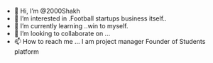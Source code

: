 - 👋 Hi, I’m @2000Shakh
- 👀 I’m interested in .Football startups business itself..
- 🌱 I’m currently learning ..win to myself.
- 💞️ I’m looking to collaborate on ...
- 📫 How to reach me ...
I am project manager Founder of Students platform
<!---
2000Shakh/2000Shakh is a ✨ special ✨ repository because its `README.md` (this file) appears on your GitHub profile.
You can click the Preview link to take a look at your changes.
--->
